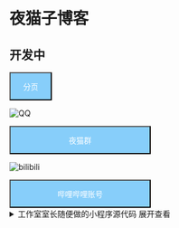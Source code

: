 # 夜猫子博客
## 开发中

<a href="video">
  <button type="button" class="btn"  style="background-color: #87CEFA; width: 75px;height: 50px;color: #FFFFFF">分页</button>
</a>


![QQ](https://dss2.bdstatic.com/6Ot1bjeh1BF3odCf/it/u=3180122972,1397905770&fm=74&app=80&f=JPEG&size=f121,90?sec=1880279984&t=12ba7cd68ccaf881722e7582ecce5003)

<a href="https://qm.qq.com/cgi-bin/qm/qr?k=ECQtujv6S8rFiZw9CGjL8vwuqOMe58aw&authKey=%2BfjiVc1hQIWcKgotK%2FSfsAdF%2Bsn5fLTebVerT0hDrI8gHDRpNikH55srfbxpkx5%2B">
  <button type="button" class="btn"  style="background-color: #87CEFA; width: 250px;height: 50px;color: #FFFFFF">夜猫群</button>
</a>

![bilibili](https://dss1.baidu.com/6ONXsjip0QIZ8tyhnq/it/u=2810627290,1080409091&fm=58&s=8197C732C535FA313E526557030030BB&bpow=121&bpoh=75)  

<a href="https://space.bilibili.com/296484714">
  <button type="button" class="btn"  style="background-color: #87CEFA; width: 250px;height: 50px;color: #FFFFFF">哔哩哔哩账号</button>
</a>


<details>
	<summary>工作室室长随便做的小程序源代码 展开查看</summary>
	<pre><code>
	# This Python file uses the following encoding:utf-8
	def main():
		import os
		while True:
			first = input('>>>')
			maths = raw_input('+ , - , * or / ?>>>')
			second = input('>>>')
			def plus():
				result = first + second
				print result
				next = raw_input('按任意键+回车继续>>>')
				result = 0
				os.system('cls')
			def minus():
				result = first - second
				print result
				next = raw_input('按任意键+回车继续>>>')
				result = 0
				os.system('cls')
			def times():
				result = first * second
				print result
				next = raw_input('按任意键+回车继续>>>')
				result = 0
				os.system('cls')
			def divid():
				result = first / second
				print result
				next = raw_input('按任意键+回车继续>>>')
				result = 0
				os.system('cls')	
			if maths == '+':
				plus()
			elif maths == '-':
				minus()
			elif maths == '*':
				times()
			elif maths == '/':
				divid()
			else:
				print 'Error!'
	if __name__ == '__main__':
		main()
	</code></pre>
<details>
